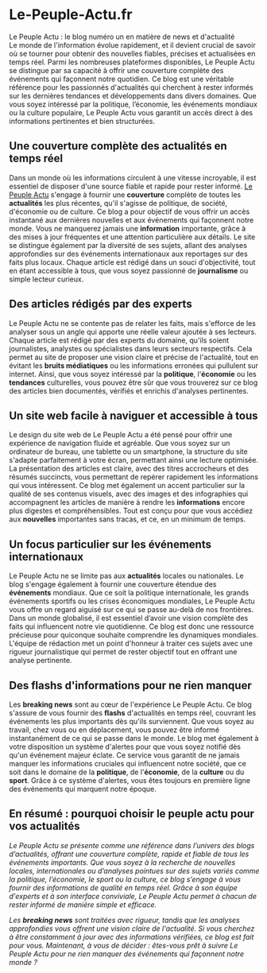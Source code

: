 # Le-Peuple-Actu.fr
Le Peuple Actu : le blog numéro un en matière de news et d'actualité
<br>Le monde de l'information évolue rapidement, et il devient crucial de savoir où se tourner pour obtenir des nouvelles fiables, précises et actualisées en temps réel. Parmi les nombreuses plateformes disponibles, Le Peuple Actu se distingue par sa capacité à offrir une couverture complète des événements qui façonnent notre quotidien. Ce blog est une véritable référence pour les passionnés d'actualités qui cherchent à rester informés sur les dernières tendances et développements dans divers domaines. Que vous soyez intéressé par la politique, l’économie, les événements mondiaux ou la culture populaire, Le Peuple Actu vous garantit un accès direct à des informations pertinentes et bien structurées.</br>
<h2>Une couverture complète des actualités en temps réel</h2>
<p>Dans un monde où les informations circulent à une vitesse incroyable, il est essentiel de disposer d'une source fiable et rapide pour rester informé. <a href="https://le-peuple-actu.fr/">Le Peuple Actu</a> s'engage à fournir une <b><b>couverture</b></b> complète de toutes les <b><b>actualités</b></b> les plus récentes, qu'il s'agisse de politique, de société, d'économie ou de culture. Ce blog a pour objectif de vous offrir un accès instantané aux dernières nouvelles et aux événements qui façonnent notre monde. Vous ne manquerez jamais une <b><b>information</b></b> importante, grâce à des mises à jour fréquentes et une attention particulière aux détails. Le site se distingue également par la diversité de ses sujets, allant des analyses approfondies sur des événements internationaux aux reportages sur des faits plus locaux. Chaque article est rédigé dans un souci d'objectivité, tout en étant accessible à tous, que vous soyez passionné de <b><b>journalisme</b></b> ou simple lecteur curieux.</p>
<h2>Des articles rédigés par des experts</h2>
<p>Le Peuple Actu ne se contente pas de relater les faits, mais s'efforce de les analyser sous un angle qui apporte une réelle valeur ajoutée à ses lecteurs. Chaque article est rédigé par des experts du domaine, qu'ils soient journalistes, analystes ou spécialistes dans leurs secteurs respectifs. Cela permet au site de proposer une vision claire et précise de l'actualité, tout en évitant les <b><b>bruits médiatiques</b></b> ou les informations erronées qui pullulent sur internet. Ainsi, que vous soyez intéressé par la <b><b>politique</b></b>, l'<b><b>économie</b></b> ou les <b><b>tendances</b></b> culturelles, vous pouvez être sûr que vous trouverez sur ce blog des articles bien documentés, vérifiés et enrichis d'analyses pertinentes.</p>
<h2>Un site web facile à naviguer et accessible à tous</h2>
<p>Le design du site web de Le Peuple Actu a été pensé pour offrir une expérience de navigation fluide et agréable. Que vous soyez sur un ordinateur de bureau, une tablette ou un smartphone, la structure du site s'adapte parfaitement à votre écran, permettant ainsi une lecture optimisée. La présentation des articles est claire, avec des titres accrocheurs et des résumés succincts, vous permettant de repérer rapidement les informations qui vous intéressent. Ce blog met également un accent particulier sur la qualité de ses contenus visuels, avec des images et des infographies qui accompagnent les articles de manière à rendre les <b><b>informations</b></b> encore plus digestes et compréhensibles. Tout est conçu pour que vous accédiez aux <b><b>nouvelles</b></b> importantes sans tracas, et ce, en un minimum de temps.</p>
<h2>Un focus particulier sur les événements internationaux</h2>
<p>Le Peuple Actu ne se limite pas aux <b><b>actualités</b></b> locales ou nationales. Le blog s'engage également à fournir une couverture étendue des <b><b>événements</b></b> mondiaux. Que ce soit la politique internationale, les grands événements sportifs ou les crises économiques mondiales, Le Peuple Actu vous offre un regard aiguisé sur ce qui se passe au-delà de nos frontières. Dans un monde globalisé, il est essentiel d’avoir une vision complète des faits qui influencent notre vie quotidienne. Ce blog est donc une ressource précieuse pour quiconque souhaite comprendre les dynamiques mondiales. L'équipe de rédaction met un point d'honneur à traiter ces sujets avec une rigueur journalistique qui permet de rester objectif tout en offrant une analyse pertinente.</p>
<h2>Des flashs d'informations pour ne rien manquer</h2>
<p>Les <b><b>breaking news</b></b> sont au cœur de l'expérience Le Peuple Actu. Ce blog s'assure de vous fournir des <b><b>flashs</b></b> d'actualités en temps réel, couvrant les événements les plus importants dès qu'ils surviennent. Que vous soyez au travail, chez vous ou en déplacement, vous pouvez être informé instantanément de ce qui se passe dans le monde. Le blog met également à votre disposition un système d'alertes pour que vous soyez notifié dès qu'un événement majeur éclate. Ce service vous garantit de ne jamais manquer les informations cruciales qui influencent notre société, que ce soit dans le domaine de la <b><b>politique</b></b>, de l'<b><b>économie</b></b>, de la <b><b>culture</b></b> ou du <b><b>sport</b></b>. Grâce à ce système d'alertes, vous êtes toujours en première ligne des événements qui marquent notre époque.</p>

<h2>En résumé : pourquoi choisir le peuple actu pour vos actualités</h2>
<i>Le Peuple Actu se présente comme une référence dans l’univers des blogs d’actualités, offrant une couverture complète, rapide et fiable de tous les événements importants. Que vous soyez à la recherche de nouvelles locales, internationales ou d’analyses pointues sur des sujets variés comme la politique, l’économie, le sport ou la culture, ce blog s’engage à vous fournir des informations de qualité en temps réel. Grâce à son équipe d'experts et à son interface conviviale, Le Peuple Actu permet à chacun de rester informé de manière simple et efficace.</i>

<i>Les <b><b>breaking news</b></b> sont traitées avec rigueur, tandis que les analyses approfondies vous offrent une vision claire de l'actualité. Si vous cherchez à être constamment à jour avec des informations vérifiées, ce blog est fait pour vous. Maintenant, à vous de décider : êtes-vous prêt à suivre Le Peuple Actu pour ne rien manquer des événements qui façonnent notre monde ?</i>

